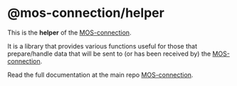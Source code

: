 # @mos-connection/helper

This is the **helper** of the [MOS-connection](https://github.com/nrkno/sofie-mos-connection).

It is a library that provides various functions useful for those that prepare/handle data that will be sent to (or has been received by) the [MOS-connection](https://github.com/nrkno/sofie-mos-connection).

Read the full documentation at the main repo [MOS-connection](https://github.com/nrkno/sofie-mos-connection).
